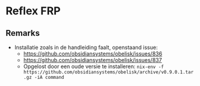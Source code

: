 # Reflex FRP

## Remarks

- Installatie zoals in de handleiding faalt, openstaand issue:
  - https://github.com/obsidiansystems/obelisk/issues/836
  - https://github.com/obsidiansystems/obelisk/issues/837
  - Opgelost door een oude versie te installeren: `nix-env -f https://github.com/obsidiansystems/obelisk/archive/v0.9.0.1.tar.gz -iA command`
